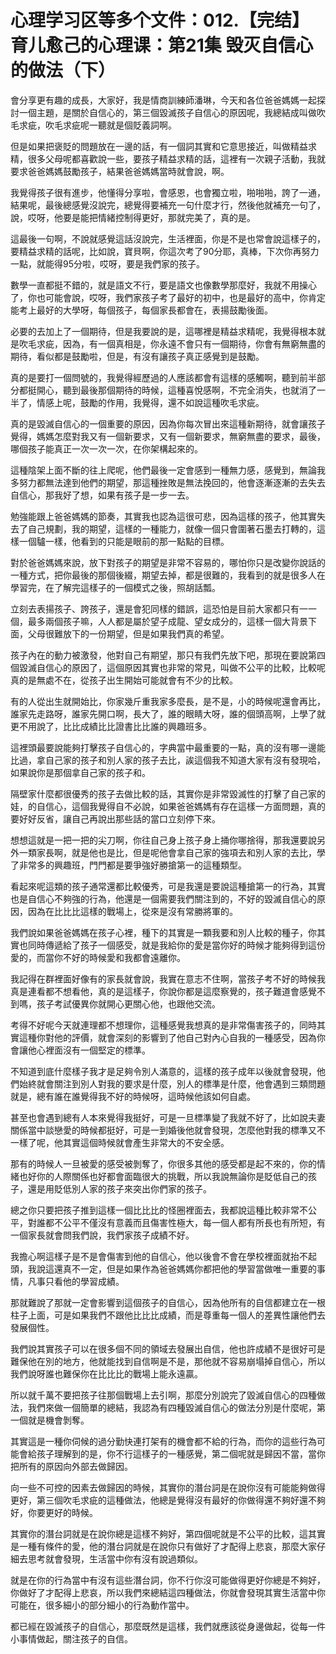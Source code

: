 # 心理学习区等多个文件：012.【完结】育儿愈己的心理课：第21集 毁灭自信心的做法（下）

會分享更有趣的成長，大家好，我是情商訓練師潘琳，今天和各位爸爸媽媽一起探討一個主題，是關於自信心的，第三個毀滅孩子自信心的原因呢，我總結成叫做吹毛求疵，吹毛求疵呢一聽就是個貶義詞啊。

但是如果把褒貶的問題放在一邊的話，有一個詞其實和它意思接近，叫做精益求精，很多父母呢都喜歡說一些，要孩子精益求精的話，這裡有一次親子活動，我就要求爸爸媽媽鼓勵孩子，結果爸爸媽媽當時就會說，啊。

我覺得孩子很有進步，他懂得分享啦，會感恩，也會獨立啦，啪啪啪，誇了一通，結果呢，最後總感覺沒說完，總覺得要補充一句什麼才行，然後他就補充一句了，說，哎呀，他要是能把情緒控制得更好，那就完美了，真的是。

這最後一句啊，不說就感覺這話沒說完，生活裡面，你是不是也常會說這樣子的，要精益求精的話呢，比如說，寶貝啊，你這次考了90分耶，真棒，下次你再努力一點，就能得95分啦，哎呀，要是我們家的孩子。

數學一直都挺不錯的，就是語文不行，要是語文也像數學那麼好，我就不用操心了，你也可能會說，哎呀，我們家孩子考了最好的初中，也是最好的高中，你肯定能考上最好的大學呀，每個孩子，每個家長都會在，表揚鼓勵後面。

必要的去加上了一個期待，但是我要說的是，這哪裡是精益求精呢，我覺得根本就是吹毛求疵，因為，有一個真相是，你永遠不會只有一個期待，你會有無窮無盡的期待，看似都是鼓勵啦，但是，有沒有讓孩子真正感覺到是鼓勵。

真的是要打一個問號的，我覺得經歷過的人應該都會有這樣的感觸啊，聽到前半部分都挺開心，聽到最後那個期待的時候，這種喜悅感啊，不完全消失，也就消了一半了，情感上呢，鼓勵的作用，我覺得，還不如說這種吹毛求疵。

真的是毀滅自信心的一個重要的原因，因為你每次冒出來這種新期待，就會讓孩子覺得，媽媽怎麼對我又有一個新要求，又有一個新要求，無窮無盡的要求，最後，哪個孩子能真正一次一次一次，在你架構起來的。

這種陰架上面不斷的往上爬呢，他們最後一定會感到一種無力感，感覺到，無論我多努力都無法達到他們的期望，那這種挫敗是無法挽回的，他會逐漸逐漸的去失去自信心，那我好了想，如果有孩子是一步一去。

勉強能跟上爸爸媽媽的節奏，其實我也認為這很可悲，因為這樣的孩子，他其實失去了自己規劃，我的期望，這樣的一種能力，就像一個只會圍著石墨去打轉的，這樣一個驢一樣，他看到的只能是眼前的那一點點的目標。

對於爸爸媽媽來說，放下對孩子的期望是非常不容易的，哪怕你只是改變你說話的一種方式，把你最後的那個後綴，期望去掉，都是很難的，我看到的就是很多人在學習完，在了解完這樣子的一個模式之後，照胡話瓢。

立刻去表揚孩子、誇孩子，還是會犯同樣的錯誤，這恐怕是目前大家都只有一一個，最多兩個孩子嘛，人人都是屬於望子成龍、望女成分的，這樣一個大背景下面，父母很難放下的一份期望，但是如果我們真的希望。

孩子內在的動力被激發，他對自己有期望，那只有我們先放下吧，那現在要說第四個毀滅自信心的原因了，這個原因其實也非常的常見，叫做不公平的比較，比較呢真的是無處不在，從孩子出生開始可能就會有不少的比較。

有的人從出生就開始比，你家幾斤重我家多麼長，是不是，小的時候呢還會再比，誰家先走路呀，誰家先開口啊，長大了，誰的眼睛大呀，誰的個頭高啊，上學了就更不用說了，比比成績比比證書比比誰的興趣班多。

這裡頭最要說能夠打擊孩子自信心的，字典當中最重要的一點，真的沒有哪一邊能比過，拿自己家的孩子和別人家的孩子去比，誒這個我不知道大家有沒有發現哈，如果說你是那個拿自己家的孩子和。

隔壁家什麼都很優秀的孩子去做比較的話，其實你是非常毀滅性的打擊了自己家的娃，的自信心，這個我覺得自不必說，如果爸爸媽媽有存在這樣一方面問題，真的要好好反省，讓自己再說出那些話的當口立刻停下來。

想想這就是一把一把的尖刀啊，你往自己身上孩子身上捅你哪捨得，那我還要說另外一類家長啊，就是他也是比，但是呢他會拿自己家的強項去和別人家的去比，學了非常多的興趣班，門門都是要爭強好勝搶第一的這種類型。

看起來呢這類的孩子通常還都比較優秀，可是我還是要說這種搶第一的行為，其實也是自信心不夠強的行為，他還是一個需要我們關注到的，不好的毀滅自信心的原因，因為在比比比這樣的戰場上，從來是沒有常勝將軍的。

我們說如果爸爸媽媽在孩子心裡，種下的其實是一顆我要和別人比較的種子，你其實也同時傳遞給了孩子一個感受，就是我給你的愛是當你好的時候才能夠得到這份愛的，而當你不好的時候愛和我都會遠離你。

我記得在群裡面好像有的家長就會說，我實在意志不住啊，當孩子考不好的時候我真是連看都不想看他，真的是這樣子，你說你都是這麼察覺的，孩子難道會感覺不到嗎，孩子考試優異你就開心更關心他，也跟他交流。

考得不好呢今天就連理都不想理你，這種感覺我想真的是非常傷害孩子的，同時其實這種你對他的評價，就會深刻的影響到了他自己對內心自我的一種感受，因為你會讓他心裡面沒有一個堅定的標準。

不知道到底什麼樣子我才是足夠令別人滿意的，這樣的孩子成年以後就會發現，他們始終就會關注到別人對我的要求是什麼，別人的標準是什麼，他會遇到三類問題就是，總有誰在誰覺得我不好的時候呀，這時候他該如何自處。

甚至也會遇到總有人本來覺得我挺好，可是一旦標準變了我就不好了，比如說夫妻關係當中談戀愛的時候都挺好，可是一到婚後他就會發現，怎麼他對我的標準又不一樣了呢，他其實這個時候就會產生非常大的不安全感。

那有的時候人一旦被愛的感受被剝奪了，你很多其他的感受都是起不來的，你的情緒也好你的人際關係也好都會面臨很大的挑戰，所以我說無論你是貶低自己的孩子，還是用貶低別人家的孩子來突出你們家的孩子。

總之你只要把孩子推到這樣一個比比比的怪圈裡面去，我都說這種比較非常不公平，對誰都不公平不僅沒有意義而且傷害性極大，每一個人都有所長也有所短，有一個家長就會問我們說，我們家孩子成績不好。

我擔心啊這樣子是不是會傷害到他的自信心，他以後會不會在學校裡面就抬不起頭，我說這還真不一定，但是如果作為爸爸媽媽你都把他的學習當做唯一重要的事情，凡事只看他的學習成績。

那就難說了那就一定會影響到這個孩子的自信心，因為他所有的自信都建立在一根柱子上面，可是如果我們不跟他比比比成績，而是尊重每一個人的差異性讓他們去發展個性。

我們說其實孩子可以在很多個不同的領域去發展出自信，他也許成績不是很好可是難保他在別的地方，他就能找到自信啊是不是，那他就不容易崩塌掉自信心，所以我們說呀誰也難保你在比比比的戰場上能永遠贏。

所以就千萬不要把孩子往那個戰場上去引啊，那麼分別說完了毀滅自信心的四種做法，我們來做一個簡單的總結，我認為有四種毀滅自信心的做法分別是什麼呢，第一個就是機會剝奪。

其實這是一種你伺候的過分勤快連打架有的機會都不給的行為，而你的這些行為可能會給孩子理解到的是，你不行這樣子的一種感覺，第二個呢就是歸因不當，當你把所有的原因向外部去做歸因。

向一些不可控的因素去做歸因的時候，其實你的潛台詞是在說你沒有可能能夠做得更好，第三個吹毛求疵的這種做法，他總是覺得沒有最好的你做得還不夠好還不夠好，你要更好的時候。

其實你的潛台詞就是在說你總是這樣不夠好，第四個呢就是不公平的比較，這其實是一種有條件的愛，他的潛台詞就是在說你只有做好了才配得上悲哀，那麼大家仔細去思考就會發現，生活當中你有沒有說過類似。

就是在你的行為當中有沒有這些潛台詞，你不行你沒可能做得更好你總是不夠好，你做好了才配得上悲哀，所以我們來總結這四種做法，你就會發現其實生活當中你可能在，很多細小的部分細小的行為動作當中。

都已經在毀滅孩子的自信心，那麼既然是這樣，我們就應該從身邊做起，從每一件小事情做起，關注孩子的自信。